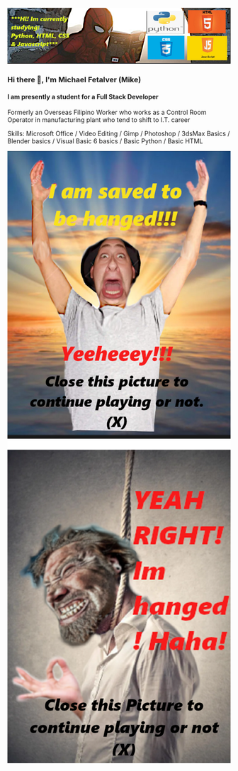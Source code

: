 ![](https://github.com/m8ksGH/m8ksGH/blob/main/s1.png)
### Hi there 👋, I'm Michael Fetalver (Mike)
#### I am presently a student for a Full Stack Developer 

Formerly an Overseas Filipino Worker who works as a Control Room Operator in  manufacturing plant who tend to shift to I.T. career  

Skills: Microsoft Office / Video Editing / Gimp / Photoshop / 3dsMax Basics / Blender basics / Visual Basic 6 basics / Basic Python / Basic HTML



![](https://github.com/m8ksGH/Simple-Funny-Hangman-Game/blob/master/hmW.png)   ![](https://github.com/m8ksGH/Simple-Funny-Hangman-Game/blob/master/hmL.png)




